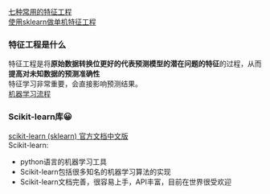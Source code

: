 [七种常用的特征工程](https://www.cnblogs.com/peizhe123/p/7412364.html) <br>
[使用sklearn做单机特征工程](https://www.cnblogs.com/jasonfreak/p/5448385.html) <br>

### 特征工程是什么 <br>
特征工程是将**原始数据转换位更好的代表预测模型的潜在问题的特征**的过程，从而**提高对未知数据的预测准确性** <br>
特征学习非常重要，会直接影响预测结果。 <br>
[机器学习流程](./images/机器学习流程.png)

### Scikit-learn库😀 <br>
[scikit-learn (sklearn) 官方文档中文版](https://sklearn.apachecn.org/#/?id=scikit-learn-sklearn-%e5%ae%98%e6%96%b9%e6%96%87%e6%a1%a3%e4%b8%ad%e6%96%87%e7%89%88) <br>
Scikit-learn:
  - python语言的机器学习工具
  - Scikit-learn包括很多知名的机器学习算法的实现
  - Scikit-learn文档完善，很容易上手，API丰富，目前在世界很受欢迎
